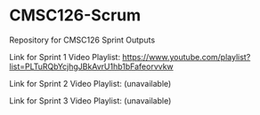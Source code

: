 # CMSC126-Scrum
Repository for CMSC126 Sprint Outputs

Link for Sprint 1 Video Playlist:
https://www.youtube.com/playlist?list=PLTuRQbYcjhgJBkAvrU1hb1bFafeorvvkw

Link for Sprint 2 Video Playlist:
(unavailable)

Link for Sprint 3 Video Playlist:
(unavailable)

